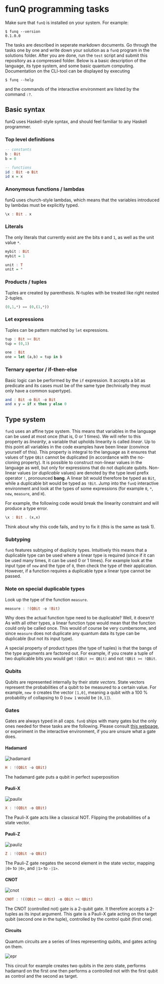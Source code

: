 # funQ programming tasks

Make sure that `funQ` is installed on your system. For example:

```
$ funq --version
0.1.0.0
```

The tasks are described in seperate markdown documents. Go through the tasks one by one and write down your solution as a `funQ` program in the solutions folder. After you are done, run the `test` script and submit this repository as a compressed folder. Below is a basic description of the language, its type system, and some basic quantum computing. Documentation on the CLI-tool can be displayed by executing 

```
$ funq --help
```

and the commands of the interactive environment are listed by the command `:?`.

## Basic syntax

funQ uses Haskell-style syntax, and should feel familiar to any Haskell programmer.

### Top level definitions
```hs
-- constants
b : Bit
b = 0

-- functions
id : Bit -o Bit
id x = x
```

### Anonymous functions / lambdas
funQ uses church-style lambdas, which means that the variables introduced by lambdas must be explicitly typed.
```hs
\x : Bit . x 
```

### Literals
The only literals that currently exist are the bits `0` and `1`, as well as the unit value `*`.

```hs
mybit : Bit
mybit = 1

unit : T
unit = *
```
### Products / tuples
Tuples are created by parenthesis. N-tuples with be treated like right nested 2-tuples.
```hs
(0,1,*) == (0,(1,*))
```

### Let expressions
Tuples can be pattern matched by `let` expressions.

```hs
tup : Bit >< Bit
tup = (0,1)

one : Bit
one = let (a,b) = tup in b
```

### Ternary opertor / if-then-else
Basic logic can be performed by the `if` expression. It accepts a bit as predicate and its cases must be of the same type (technically they must only have a common supertype).

```hs
and : Bit -o Bit -o Bit
and x y = if x then y else 0
```

## Type system
`funQ` uses an affine type system. This means that variables in the language can be used at most once (that is, 0 or 1 times). We will refer to this property as *linearity*, a variable that upholds linearity is called *linear*. Up to this point all variables in the code examples have been linear (convince yourself of this). This property is integral to the language as it ensures that values of type `QBit` cannot be duplicated (in accordance with the no-cloning property). It is possible to construct non-linear values in the language as well, but only for expressions that do not duplicate qubits. Non-linear values (or *duplicable* values) are denoted by the type level prefix operator `!`, pronounced **bang**. A linear bit would therefore be typed as `Bit`, while a duplicable bit would be typed as `!Bit`. Jump into the `funQ` interactive environment and look at the types of some expressions (for example `0`, `*`, `new`, `measure`, and `H`).

For example, the following code would break the linearity constraint and will produce a type error.

```hs
\x : Bit . (x,x)
```

Think about why this code fails, and try to fix it (this is the same as task 1).

### Subtyping
`funQ` features subtyping of duplicity types. Intuitively this means that a duplicable type can be used where a linear type is required (since if it can be used many times, it can be used 0 or 1 times). For example look at the input type of `new` and the type of `0`, then check the type of their application. However, if a function requires a duplicable type a linear type cannot be passed.

### Note on special duplicable types
Look up the type of the function `measure`.

```hs
measure : !(QBit -o !Bit)
```

Why does the actual function type need to be duplicable? Well, it doesn't! As with all other types, a linear function type would mean that the function could only be called once. This would of course be very cumbersome, and since `measure` does not duplicate any quantum data its type can be duplicable (but not its input type).

A special property of product types (the type of tuples) is that the bangs of the type arguments are factored out. For example, if you create a tuple of two duplicable bits you would get `!(QBit >< QBit)` and not `!QBit >< !QBit`.


### Qubits
Qubits are represented internally by their *state vectors*. State vectors represent the probabilities of a qubit to be measured to a certain value. For example, `new 0` creates the vector `[1,0]`, meaning a qubit with a 100 % probability of collapsing to 0 (`new 1` would be `[0,1]`). 

### Gates
Gates are always typed in all caps. `funQ` ships with many gates but the only ones needed for these tasks are the following. Please consult [this webpage](https://en.wikipedia.org/wiki/Quantum_logic_gate), or experiment in the interactive environment, if you are unsure what a gate does.

#### Hadamard
![hadamard](https://raw.githubusercontent.com/NicklasBoto/funQ/main/docsImages/h.PNG)
```hs
H : !(QBit -o QBit)
```

The hadamard gate puts a qubit in perfect superposition

#### Pauli-X
![paulix](https://raw.githubusercontent.com/NicklasBoto/funQ/main/docsImages/x.PNG)
```hs
X : !(QBit -o QBit)
```

The Pauli-X gate acts like a classical NOT. Flipping the probabilities of a state vector.

#### Pauli-Z
![pauliz](https://raw.githubusercontent.com/NicklasBoto/funQ/main/docsImages/z.PNG)
```hs
Z : !(QBit -o QBit)
```

The Pauli-Z gate negates the second element in the state vector, mapping `|0>` to `|0>`, and `|1>` to `-|1>`.

#### CNOT
![cnot](https://raw.githubusercontent.com/NicklasBoto/funQ/main/docsImages/cnot.PNG)
```hs
CNOT : !((QBit >< QBit) -o QBit >< QBit)
```

The CNOT (controlled not) gate is a 2-qubit gate. It therefore accepts a 2-tuples as its input argument. This gate is a Pauli-X gate acting on the target qubit (second one in the tuple), controlled by the control qubit (first one).

#### Circuits

Quantum circuits are a series of lines representing qubits, and gates acting on them.

![epr](https://upload.wikimedia.org/wikipedia/commons/b/bb/H_CNOTGate.png)

This circuit for example creates two qubits in the zero state, performs hadamard on the first one then performs a controlled not with the first qubit as control and the second as target.
